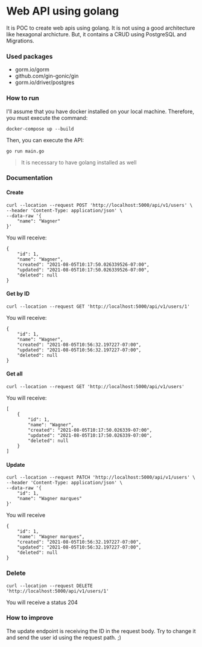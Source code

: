 # Web API using golang

It is POC to create web apis using golang. It is not using a good architecture like hexagonal archicture. 
But, it contains a CRUD using PostgreSQL and Migrations.

### Used packages

- gorm.io/gorm
- github.com/gin-gonic/gin
- gorm.io/driver/postgres

### How to run

I'll assume that you have docker installed on your local machine. Therefore, you must execute the command:
```
docker-compose up --build
```

Then, you can execute the API:
```
go run main.go
```
> It is necessary to have golang installed as well

### Documentation

#### Create

```
curl --location --request POST 'http://localhost:5000/api/v1/users' \
--header 'Content-Type: application/json' \
--data-raw '{
    "name": "Wagner"
}'
```

You will receive:
```
{
    "id": 1,
    "name": "Wagner",
    "created": "2021-08-05T10:17:50.026339526-07:00",
    "updated": "2021-08-05T10:17:50.026339526-07:00",
    "deleted": null
}
```

#### Get by ID

```
curl --location --request GET 'http://localhost:5000/api/v1/users/1'
```

You will receive:
```
{
    "id": 1,
    "name": "Wagner",
    "created": "2021-08-05T10:56:32.197227-07:00",
    "updated": "2021-08-05T10:56:32.197227-07:00",
    "deleted": null
}
```

#### Get all

```
curl --location --request GET 'http://localhost:5000/api/v1/users'
```

You will receive:
```
[
    {
        "id": 1,
        "name": "Wagner",
        "created": "2021-08-05T10:17:50.026339-07:00",
        "updated": "2021-08-05T10:17:50.026339-07:00",
        "deleted": null
    }
]
```

#### Update
```
curl --location --request PATCH 'http://localhost:5000/api/v1/users' \
--header 'Content-Type: application/json' \
--data-raw '{
    "id": 1,
    "name": "Wagner marques"
}'
```

You will receive
```
{
    "id": 1,
    "name": "Wagner marques",
    "created": "2021-08-05T10:56:32.197227-07:00",
    "updated": "2021-08-05T10:56:32.197227-07:00",
    "deleted": null
}
```

### Delete
```
curl --location --request DELETE 'http://localhost:5000/api/v1/users/1'
```

You will receive a status 204

### How to improve

The update endpoint is receiving the ID in the request body. Try to change it and send the user id using the request path. ;)
